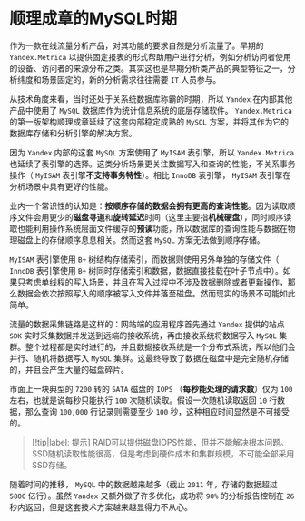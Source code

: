 # 顺理成章的MySQL时期

作为一款在线流量分析产品，对其功能的要求自然是分析流量了。早期的 `Yandex.Metrica` 以提供固定报表的形式帮助用户进行分析，例如分析访问者使用的设备、访问者的来源分布之类。其实这也是早期分析类产品的典型特征之一，分析纬度和场景固定的，新的分析需求往往需要 `IT` 人员参与。

从技术角度来看，当时还处于关系统数据库称霸的时期，所以 `Yandex` 在内部其他产品中使用了 `MySQL` 数据库作为统计信息系统的底层存储软件。 `Yandex.Metrica` 的第一版架构顺理成章延续了这套内部稳定成熟的 `MySQL` 方案，并将其作为它的数据库存储和分析引擎的解决方案。

因为 `Yandex` 内部的这套 `MySQL` 方案使用了 `MyISAM` 表引擎，所以 `Yandex.Metrica` 也延续了表引擎的选择。这类分析场景更关注数据写入和查询的性能，不关系事务操作（ `MyISAM` 表引擎**不支持事务特性**）。相比 `InnoDB` 表引擎， `MyISAM` 表引擎在分析场景中具有更好的性能。

业内一个常识性的认知是：**按顺序存储的数据会拥有更高的查询性能**。因为读取顺序文件会用更少的**磁盘寻道**和**旋转延迟**时间（这里主要指**机械硬盘**），同时顺序读取也能利用操作系统层面文件缓存的**预读**功能，所以数据库的查询性能与数据在物理磁盘上的存储顺序息息相关。然而这套 `MySQL` 方案无法做到顺序存储。

`MyISAM` 表引擎使用 `B+` 树结构存储索引，而数据则使用另外单独的存储文件（ `InnoDB` 表引擎使用 `B+` 树同时存储索引和数据，数据直接挂载在叶子节点中）。如果只考虑单线程的写入场景，并且在写入过程中不涉及数据删除或者更新操作，那么数据会依次按照写入的顺序被写入文件并落至磁盘。然而现实的场景不可能如此简单。

流量的数据采集链路是这样的：网站端的应用程序首先通过 `Yandex` 提供的站点 `SDK` 实时采集数据并发送到远端的接收系统，再由接收系统将数据写入 `MySQL` 集群。整个过程都是实时进行的，并且数据接收系统是一个分布式系统，所以他们会并行、随机将数据写入 `MySQL` 集群。这最终导致了数据在磁盘中是完全随机存储的，并且会产生大量的磁盘碎片。

市面上一块典型的 `7200` 转的 `SATA` 磁盘的 `IOPS` （**每秒能处理的请求数**）仅为 `100` 左右，也就是说每秒只能执行 `100` 次随机读取。假设一次随机读取返回 `10` 行数据，那么查询 `100,000` 行记录则需要至少 `100` 秒，这种相应时间显然是不可接受的。

> [!tip|label: 提示]
> RAID可以提供磁盘IOPS性能，但并不能解决根本问题。SSD随机读取性能很高，但是考虑到硬件成本和集群规模，不可能全部采用SSD存储。

随着时间的推移， `MySQL` 中的数据越来越多（截止 `2011` 年，存储的数据超过 `5800` 亿行）。虽然 `Yandex` 又额外做了许多优化，成功将 `90%` 的分析报告控制在 `26` 秒内返回，但是这套技术方案越来越显得力不从心。
